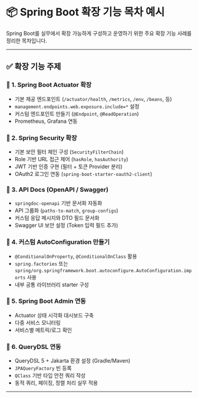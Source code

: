 # 📦 Spring Boot 확장 기능 목차 예시

Spring Boot를 실무에서 확장 가능하게 구성하고 운영하기 위한 주요 확장 기능 사례를 정리한 목차입니다.

---

## ✅ 확장 기능 주제

### 🔹 1. Spring Boot Actuator 확장
- 기본 제공 엔드포인트 (`/actuator/health`, `/metrics`, `/env`, `/beans`, 등)
- `management.endpoints.web.exposure.include=*` 설정
- 커스텀 엔드포인트 만들기 (`@Endpoint`, `@ReadOperation`)
- Prometheus, Grafana 연동

### 🔹 2. Spring Security 확장
- 기본 보안 필터 체인 구성 (`SecurityFilterChain`)
- Role 기반 URL 접근 제어 (`hasRole`, `hasAuthority`)
- JWT 기반 인증 구현 (필터 + 토큰 Provider 분리)
- OAuth2 로그인 연동 (`spring-boot-starter-oauth2-client`)

### 🔹 3. API Docs (OpenAPI / Swagger)
- `springdoc-openapi` 기반 문서화 자동화
- API 그룹화 (`paths-to-match`, `group-configs`)
- 커스텀 응답 메시지와 DTO 필드 문서화
- Swagger UI 보안 설정 (Token 입력 필드 추가)

### 🔹 4. 커스텀 AutoConfiguration 만들기
- `@ConditionalOnProperty`, `@ConditionalOnClass` 활용
- `spring.factories` 또는 `spring/org.springframework.boot.autoconfigure.AutoConfiguration.imports` 사용
- 내부 공통 라이브러리 starter 구성

### 🔹 5. Spring Boot Admin 연동
- Actuator 상태 시각화 대시보드 구축
- 다중 서비스 모니터링
- 서비스별 메트릭/로그 확인

### 🔹 6. QueryDSL 연동
- QueryDSL 5 + Jakarta 환경 설정 (Gradle/Maven)
- `JPAQueryFactory` 빈 등록
- `QClass` 기반 타입 안전 쿼리 작성
- 동적 쿼리, 페이징, 정렬 처리 실무 적용
---